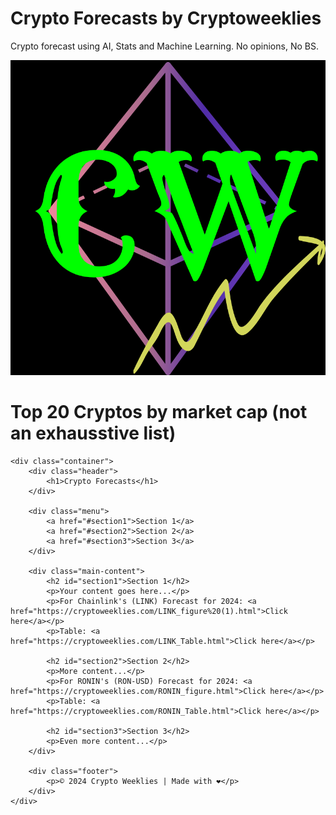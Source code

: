 # Crypto Forecasts by Cryptoweeklies
Crypto forecast using AI, Stats and Machine Learning. No opinions, No BS.

![Cryptoweeklies Logo](cryptoweeklies_logo_v8.png)


# Top 20 Cryptos by market cap (not an exhausstive list) 

<style>
  <table style="color: black; background-color: black; width: 100%; border-collapse: collapse;">
  <tr>
    <th style="color: black; border: 1px solid white;">Cryptocurrency</th>
    <th style="color: black; border: 1px solid white;">Forecast Graph</th>
    <th style="color: black; border: 1px solid white;">Forecast Table</th>
  </tr>
  <tr>
    <td style="color: black; border: 1px solid white;">Bitcoin (BTC)</td>
    <td style="color: black; border: 1px solid white;"><a href="https://cryptoweeklies.com/BTC_figure.html">Graph</a></td>
    <td style="color: black; border: 1px solid white;"><a href="https://cryptoweeklies.com/BTC_Table.html">Table</a></td>
  </tr>
  <tr>
    <td style="color: black; border: 1px solid white;">Chainlink (LINK)</td>
    <td style="color: black; border: 1px solid white;"><a href="https://cryptoweeklies.com/LINK_figure%20(1).html">Graph</a></td>
    <td style="color: black; border: 1px solid white;"><a href="https://cryptoweeklies.com/LINK_Table.html">Table</a></td>
  </tr>
  <tr>
    <td style="color: black; border: 1px solid white;">Cardano (ADA)</td>
    <td style="color: black; border: 1px solid white;"><a href="https://cryptoweeklies.com/ADA_figure.html">Graph</a></td>
    <td style="color: black; border: 1px solid white;"><a href="https://cryptoweeklies.com/ADA_Table.html">Table</a></td>
  </tr>
</table>
| Cryptocurrency | Forecast Graph | Forecast Table |
| --------------- | -------------- | -------------- |
| Bitcoin (BTC)   | [Graph](https://cryptoweeklies.com/BTC_figure.html) | [Table](https://cryptoweeklies.com/BTC_Table.html) |
| Chainlink (LINK)| [Graph](https://cryptoweeklies.com/LINK_figure%20(1).html) | [Table](https://cryptoweeklies.com/LINK_Table.html) |
| Cardano (ADA)   | [Graph](https://cryptoweeklies.com/ADA_figure.html) | [Table](https://cryptoweeklies.com/ADA_Table.html) |



# Top 100 Crypto (Outside top 20)

| Cryptocurrency         | Forecast Graph                                   | Forecast Table                                   |
| ----------------------- | ------------------------------------------------ | ------------------------------------------------ |
| Ethereum Classic (ETC)  | [Graph](https://cryptoweeklies.com/ETC_figure.html) | [Table](https://cryptoweeklies.com/ETC_Table.html) |
| Stacks (STX)            | [Graph](https://cryptoweeklies.com/Stacks_figure.html) | [Table](https://cryptoweeklies.com/Stacks_Table.html) |
| Ronin (RON-USD)       | [Graph](https://cryptoweeklies.com/RONIN_figure.html) | [Table](https://cryptoweeklies.com/RONIN_Table.html) |


# Out of Top 100 Crypto (Degen Plays)

Disclaimer: Forecasts are not financial advice. They are the output of our AI model with 1 stdev accuracy.
# For Questions: cryptoweeklies@gmail.com
# About me: Data Scientist worked at most FAANG firms. Avid crypto lover.
<p>© 2024 Crypto Weeklies | Made with ❤️</p>


# Undeveloped section (Please ignore)







<!DOCTYPE html>
<html lang="en">
<head>
    <meta charset="UTF-8">
    <meta name="viewport" content="width=device-width, initial-scale=1.0">
    <link rel="stylesheet" href="styles.css">
    <title>Crypto Forecasts</title>
     <style>
        body {
            background-color: black; /* Set the background color to black */
            color: white; /* Set text color to white for better visibility */
        }
        table {
            background-color: black; /* Set the background color of the table to black */
            color: white; /* Set text color in the table to white */
            width: 100%; /* Make the table take the full width of the container */
            border-collapse: collapse; /* Collapse borders for a cleaner look */
        }
        th, td {
            border: 1px solid white; /* Set border color for table cells */
            padding: 8px; /* Add padding for better spacing */
            text-align: left; /* Align text to the left */
        }
    </style>
</head>
<body>

    <div class="container">
        <div class="header">
            <h1>Crypto Forecasts</h1>
        </div>

        <div class="menu">
            <a href="#section1">Section 1</a>
            <a href="#section2">Section 2</a>
            <a href="#section3">Section 3</a>
        </div>

        <div class="main-content">
            <h2 id="section1">Section 1</h2>
            <p>Your content goes here...</p>
            <p>For Chainlink's (LINK) Forecast for 2024: <a href="https://cryptoweeklies.com/LINK_figure%20(1).html">Click here</a></p>
            <p>Table: <a href="https://cryptoweeklies.com/LINK_Table.html">Click here</a></p>

            <h2 id="section2">Section 2</h2>
            <p>More content...</p>
            <p>For RONIN's (RON-USD) Forecast for 2024: <a href="https://cryptoweeklies.com/RONIN_figure.html">Click here</a></p>
            <p>Table: <a href="https://cryptoweeklies.com/RONIN_Table.html">Click here</a></p>

            <h2 id="section3">Section 3</h2>
            <p>Even more content...</p>
        </div>

        <div class="footer">
            <p>© 2024 Crypto Weeklies | Made with ❤️</p>
        </div>
    </div>
</body>
</html>
